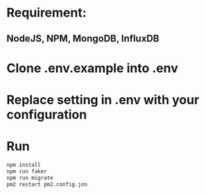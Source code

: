 # Requirement:
## NodeJS, NPM, MongoDB, InfluxDB
# Clone .env.example into .env
# Replace setting in .env with your configuration
# Run 
```bash
npm install
npm run faker
npm run migrate
pm2 restart pm2.config.jon
```